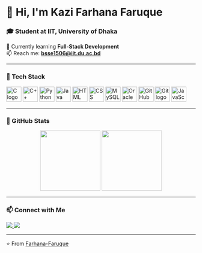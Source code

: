 # 👋 Hi, I'm Kazi Farhana Faruque  
### 🎓 Student at IIT, University of Dhaka  

🌱 Currently learning **Full-Stack Development**   
📫 Reach me: **bsse1506@iit.du.ac.bd**  

---

### 🧠 Tech Stack
<p align="left"> 
        <img src="https://cdn.jsdelivr.net/gh/devicons/devicon/icons/c/c-original.svg" height="40" alt="C logo" /> <img src="https://cdn.jsdelivr.net/gh/devicons/devicon/icons/cplusplus/cplusplus-original.svg" height="40" alt="C++ logo" /> <img src="https://cdn.jsdelivr.net/gh/devicons/devicon/icons/python/python-original.svg" height="40" alt="Python logo" /> <img src="https://cdn.jsdelivr.net/gh/devicons/devicon/icons/java/java-original.svg" height="40" alt="Java logo" /> <img src="https://cdn.jsdelivr.net/gh/devicons/devicon/icons/html5/html5-original.svg" height="40" alt="HTML logo" /> <img src="https://cdn.jsdelivr.net/gh/devicons/devicon/icons/css3/css3-original.svg" height="40" alt="CSS logo" /> <img src="https://cdn.jsdelivr.net/gh/devicons/devicon/icons/mysql/mysql-original.svg" height="40" alt="MySQL logo" /> <img src="https://cdn.jsdelivr.net/gh/devicons/devicon/icons/oracle/oracle-original.svg" height="40" alt="Oracle logo" /> <img src="https://cdn.jsdelivr.net/gh/devicons/devicon/icons/github/github-original.svg" height="40" alt="GitHub logo" /> <img src="https://cdn.jsdelivr.net/gh/devicons/devicon/icons/git/git-original.svg" height="40" alt="Git logo" /> <img src="https://cdn.jsdelivr.net/gh/devicons/devicon/icons/javascript/javascript-original.svg" height="40" alt="JavaScript logo" />
</p>

---

### 🧩 GitHub Stats
<p align="center">
  <img src="https://github-readme-stats.vercel.app/api?username=Farhana-Faruque&show_icons=true&theme=radical" height="160"/>
  <img src="https://github-readme-stats.vercel.app/api/top-langs/?username=Farhana-Faruque&layout=compact&theme=radical" height="160"/>
</p>

---

### 📫 Connect with Me
<p align="left">
  <a href="https://www.linkedin.com/in/farhana-faruque" target="_blank">
    <img src="https://img.shields.io/badge/LinkedIn-blue?style=for-the-badge&logo=linkedin&logoColor=white" />
  </a>
  <a href="mailto:bsse1506@iit.du.ac.bd">
    <img src="https://img.shields.io/badge/Email-D14836?style=for-the-badge&logo=gmail&logoColor=white" />
  </a>
</p>

---

⭐️ From [Farhana-Faruque](https://github.com/Farhana-Faruque)
